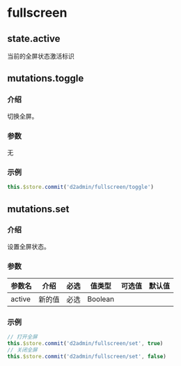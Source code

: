 # fullscreen

## state.active

当前的全屏状态激活标识

## mutations.toggle

### 介绍

切换全屏。

### 参数

无

### 示例

``` js
this.$store.commit('d2admin/fullscreen/toggle')
```

## mutations.set

### 介绍

设置全屏状态。

### 参数

| 参数名 | 介绍 | 必选 | 值类型 | 可选值 | 默认值 |
| --- | --- | --- | --- | --- | --- |
| active | 新的值 | 必选 | Boolean |  |  |

### 示例

``` js
// 打开全屏
this.$store.commit('d2admin/fullscreen/set', true)
// 关闭全屏
this.$store.commit('d2admin/fullscreen/set', false)
```